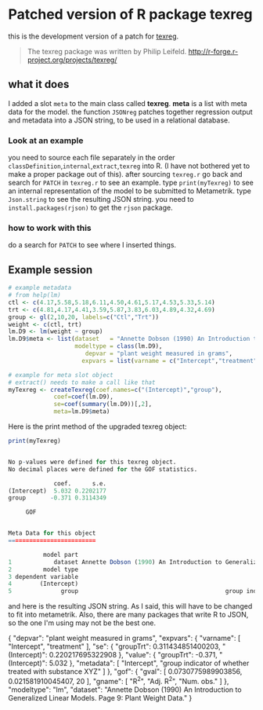 
# Patched version of R package texreg

this is the development version of a patch for [texreg](http://cran.r-project.org/web/packages/texreg/index.html).

> The texreg package was written by Philip Leifeld.
> http://r-forge.r-project.org/projects/texreg/ 

## what it does

I added a slot `meta` to the main class called **texreg**. **meta** is a list with meta data for the model. the function `JSONreg` patches together regression output and metadata into a JSON string,
to be used in a relational database.

### Look at an example

you need to source each file separately in the order `classDefinition`,`internal`,`extract`,`texreg` into R. (I have not bothered yet to make a proper package out of this).
after sourcing `texreg.r` go back and search for `PATCH` in `texreg.r` to see an example. type `print(myTexreg)` to see an internal representation of the model to be submitted to 
Metametrik. type `Json.string` to see the resulting JSON string. you need to `install.packages(rjson)` to get the `rjson` package.

### how to work with this
do a search for `PATCH` to see where I inserted things.

## Example session

```r
# example metadata
# from help(lm)
ctl <- c(4.17,5.58,5.18,6.11,4.50,4.61,5.17,4.53,5.33,5.14)
trt <- c(4.81,4.17,4.41,3.59,5.87,3.83,6.03,4.89,4.32,4.69)
group <- gl(2,10,20, labels=c("Ctl","Trt"))
weight <- c(ctl, trt)
lm.D9 <- lm(weight ~ group)
lm.D9$meta <- list(dataset   = "Annette Dobson (1990) An Introduction to Generalized Linear Models. Page 9: Plant Weight Data.",
				   modeltype = class(lm.D9),
			          depvar = "plant weight measured in grams",
		          	 expvars = list(varname = c("Intercept","treatment"),metadata = c("Intercept","group indicator of whether treated with substance XYZ")))

# example for meta slot object
# extract() needs to make a call like that
myTexreg <- createTexreg(coef.names=c("(Intercept)","group"),
			 coef=coef(lm.D9),
			 se=coef(summary(lm.D9))[,2],
			 meta=lm.D9$meta)
```

Here is the print method of the upgraded texreg object:

```r
print(myTexreg)


No p-values were defined for this texreg object.
No decimal places were defined for the GOF statistics.

             coef.      s.e.
(Intercept)  5.032 0.2202177
group       -0.371 0.3114349

     GOF


Meta Data for this object
=========================

          model part                                                                                       metadata
1            dataset Annette Dobson (1990) An Introduction to Generalized Linear Models. Page 9: Plant Weight Data.
2         model type                                                                                             lm
3 dependent variable                                                                 plant weight measured in grams
4        (Intercept)                                                                                      Intercept
5              group                                          group indicator of whether treated with substance XYZ
```

and here is the resulting JSON string. As I said, this will have to be changed to fit into metametrik. Also, there are many packages that write R to JSON, so the one I'm using may not be the best one.

 {
   "depvar": "plant weight measured in grams", 
   "expvars": {
     "varname": [
       "Intercept", 
       "treatment"
     ], 
     "se": {
       "groupTrt": 0.311434851400203, 
       "(Intercept)": 0.220217695322908
     }, 
     "value": {
       "groupTrt": -0.371, 
       "(Intercept)": 5.032
     }, 
     "metadata": [
       "Intercept", 
       "group indicator of whether treated with substance XYZ"
     ]
   }, 
   "gof": {
     "gval": [
       0.0730775989903856, 
       0.021581910045407, 
       20
     ], 
     "gname": [
       "R$^2$", 
       "Adj. R$^2$", 
       "Num. obs."
     ]
   }, 
   "modeltype": "lm", 
   "dataset": "Annette Dobson (1990) An Introduction to Generalized Linear Models. Page 9: Plant Weight Data."
 }

